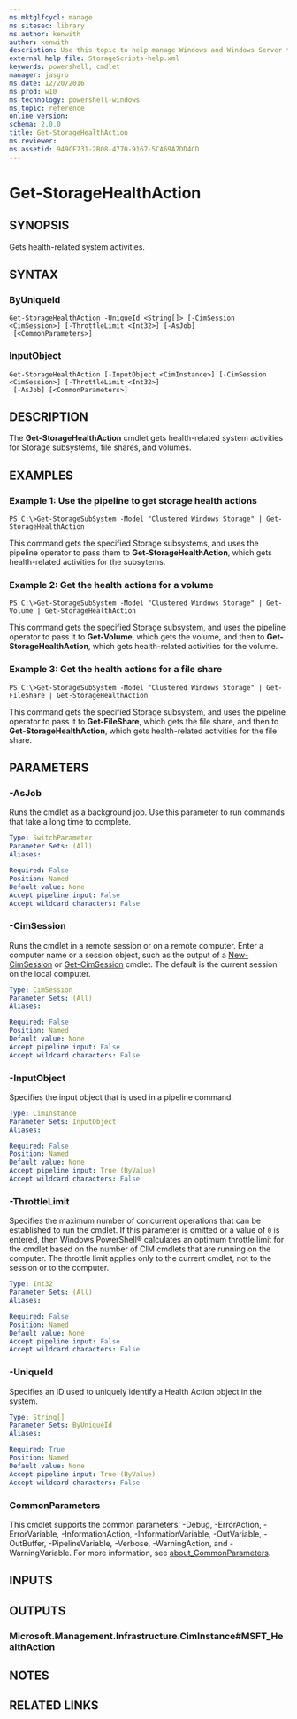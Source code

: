 ```yaml
---
ms.mktglfcycl: manage
ms.sitesec: library
ms.author: kenwith
author: kenwith
description: Use this topic to help manage Windows and Windows Server technologies with Windows PowerShell.
external help file: StorageScripts-help.xml
keywords: powershell, cmdlet
manager: jasgro
ms.date: 12/20/2016
ms.prod: w10
ms.technology: powershell-windows
ms.topic: reference
online version: 
schema: 2.0.0
title: Get-StorageHealthAction
ms.reviewer:
ms.assetid: 949CF731-2B08-4770-9167-5CA69A7DD4CD
---
```


# Get-StorageHealthAction

## SYNOPSIS
Gets health-related system activities.

## SYNTAX

### ByUniqueId
```
Get-StorageHealthAction -UniqueId <String[]> [-CimSession <CimSession>] [-ThrottleLimit <Int32>] [-AsJob]
 [<CommonParameters>]
```

### InputObject
```
Get-StorageHealthAction [-InputObject <CimInstance>] [-CimSession <CimSession>] [-ThrottleLimit <Int32>]
 [-AsJob] [<CommonParameters>]
```

## DESCRIPTION
The **Get-StorageHealthAction** cmdlet gets health-related system activities for Storage subsystems, file shares, and volumes.

## EXAMPLES

### Example 1: Use the pipeline to get storage health actions
```
PS C:\>Get-StorageSubSystem -Model "Clustered Windows Storage" | Get-StorageHealthAction
```

This command gets the specified Storage subsystems, and uses the pipeline operator to pass them to **Get-StorageHealthAction**, which gets health-related activities for the subsytems.

### Example 2: Get the health actions for a volume
```
PS C:\>Get-StorageSubSystem -Model "Clustered Windows Storage" | Get-Volume | Get-StorageHealthAction
```

This command gets the specified Storage subsystem, and uses the pipeline operator to pass it to **Get-Volume**, which gets the volume, and then to **Get-StorageHealthAction**, which gets health-related activities for the volume.

### Example 3: Get the health actions for a file share
```
PS C:\>Get-StorageSubSystem -Model "Clustered Windows Storage" | Get-FileShare | Get-StorageHealthAction
```

This command gets the specified Storage subsystem, and uses the pipeline operator to pass it to **Get-FileShare**, which gets the file share, and then to **Get-StorageHealthAction**, which gets health-related activities for the file share.

## PARAMETERS

### -AsJob
Runs the cmdlet as a background job. Use this parameter to run commands that take a long time to complete.

```yaml
Type: SwitchParameter
Parameter Sets: (All)
Aliases: 

Required: False
Position: Named
Default value: None
Accept pipeline input: False
Accept wildcard characters: False
```

### -CimSession
Runs the cmdlet in a remote session or on a remote computer.
Enter a computer name or a session object, such as the output of a [New-CimSession](http://go.microsoft.com/fwlink/p/?LinkId=227967) or [Get-CimSession](http://go.microsoft.com/fwlink/p/?LinkId=227966) cmdlet.
The default is the current session on the local computer.

```yaml
Type: CimSession
Parameter Sets: (All)
Aliases: 

Required: False
Position: Named
Default value: None
Accept pipeline input: False
Accept wildcard characters: False
```

### -InputObject
Specifies the input object that is used in a pipeline command.

```yaml
Type: CimInstance
Parameter Sets: InputObject
Aliases: 

Required: False
Position: Named
Default value: None
Accept pipeline input: True (ByValue)
Accept wildcard characters: False
```

### -ThrottleLimit
Specifies the maximum number of concurrent operations that can be established to run the cmdlet.
If this parameter is omitted or a value of `0` is entered, then Windows PowerShell® calculates an optimum throttle limit for the cmdlet based on the number of CIM cmdlets that are running on the computer.
The throttle limit applies only to the current cmdlet, not to the session or to the computer.

```yaml
Type: Int32
Parameter Sets: (All)
Aliases: 

Required: False
Position: Named
Default value: None
Accept pipeline input: False
Accept wildcard characters: False
```

### -UniqueId
Specifies an ID used to uniquely identify a Health Action object in the system.

```yaml
Type: String[]
Parameter Sets: ByUniqueId
Aliases: 

Required: True
Position: Named
Default value: None
Accept pipeline input: True (ByValue)
Accept wildcard characters: False
```

### CommonParameters
This cmdlet supports the common parameters: -Debug, -ErrorAction, -ErrorVariable, -InformationAction, -InformationVariable, -OutVariable, -OutBuffer, -PipelineVariable, -Verbose, -WarningAction, and -WarningVariable. For more information, see [about_CommonParameters](http://go.microsoft.com/fwlink/?LinkID=113216).

## INPUTS

## OUTPUTS

### Microsoft.Management.Infrastructure.CimInstance#MSFT_HealthAction

## NOTES

## RELATED LINKS


